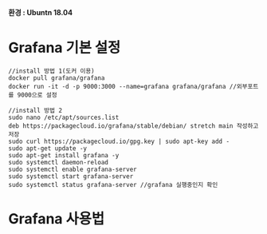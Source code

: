 **환경 : Ubuntn 18.04**

Grafana 기본 설정
================
~~~
//install 방법 1(도커 이용)
docker pull grafana/grafana
docker run -it -d -p 9000:3000 --name=grafana grafana/grafana //외부포트를 9000으로 설정

//install 방법 2
sudo nano /etc/apt/sources.list
deb https://packagecloud.io/grafana/stable/debian/ stretch main 작성하고 저장
sudo curl https://packagecloud.io/gpg.key | sudo apt-key add -
sudo apt-get update -y
sudo apt-get install grafana -y
sudo systemctl daemon-reload
sudo systemctl enable grafana-server
sudo systemctl start grafana-server
sudo systemctl status grafana-server //grafana 실행중인지 확인
~~~

Grafana 사용법
==============






